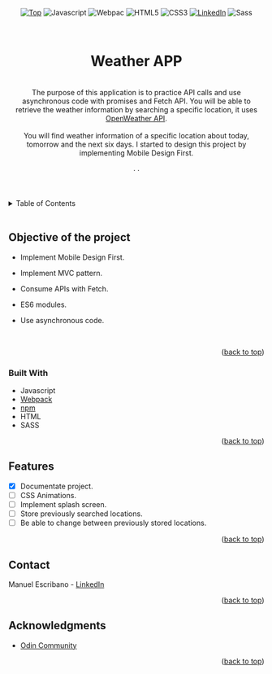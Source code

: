 <div id="top" align="center">

[![Top][top-shield]][top-url]
![Javascript][js-shield]
![Webpac][webpack-shield]
![HTML5][html-shield]
![CSS3][css-shield]
[![LinkedIn][linkedin-shield]][linkedin-url]
![Sass][sass-shield]

</div>

<br />
<div align="center">
<h1 align="center">Weather APP</h3>

  <p align="center">
      <br />
    The purpose of this application is to practice API calls and use asynchronous code with promises and Fetch API.
    You will be able to retrieve the weather information by searching a specific location, it uses <a href="https://openweathermap.org/"> OpenWeather API</a>.
    <br />
    <br />
    You will find weather information of a specific location about today, tomorrow and the next six days. I started to design this project by implementing Mobile Design First.
    <br />
    <br />
    <!-- <a href="https://github.com/LPRegen/TodoList">View Demo</a> -->
    ·
    <!-- <a href="https://github.com/LPRegen/TodoList/issues">Report Bug</a> -->
    ·
    <!-- <a href="https://github.com/LPRegen/TodoList/issues">Request Feature</a> -->
    <br />
    <br />
    <br />

  </p>
</div>

<details>
  <summary>Table of Contents</summary>
  <ol>
    <li>
      <a href="#about-of-the-project">Objective of the project</a>
      <ul>
        <li><a href="#built-with">Built With</a></li>
      </ul>
    </li>
    <li><a href="#features">Features</a></li>
    <li><a href="#contact">Contact</a></li>
    <li><a href="#acknowledgments">Acknowledgments</a></li>
  </ol>
</details>
    <br />

## Objective of the project

- Implement Mobile Design First.
- Implement MVC pattern.
- Consume APIs with Fetch.
- ES6 modules.
- Use asynchronous code.

  <br />

<!-- [![Product Name Screen Shot][product-screenshot]](https://github.com/LPRegen/TodoList/blob/main/src/images/todaySection.png) -->

<p align="right">(<a href="#top">back to top</a>)</p>

### Built With

- Javascript
- [Webpack](https://webpack.js.org/)
- [npm](https://www.npmjs.com/)
- HTML
- SASS

<p align="right">(<a href="#top">back to top</a>)</p>

## Features

- [x] Documentate project.
- [ ] CSS Animations.
- [ ] Implement splash screen.
- [ ] Store previously searched locations.
- [ ] Be able to change between previously stored locations.

<p align="right">(<a href="#top">back to top</a>)</p>

## Contact

Manuel Escribano - [LinkedIn](https://www.linkedin.com/in/manuel-escribano-lpregen/)

<p align="right">(<a href="#top">back to top</a>)</p>

## Acknowledgments

- [Odin Community](https://www.theodinproject.com/)

<p align="right">(<a href="#top">back to top</a>)</p>

[linkedin-shield]: https://img.shields.io/badge/-LinkedIn-black.svg?style=for-the-badge&logo=linkedin&colorB=555
[linkedin-url]: https://www.linkedin.com/in/manuel-escribano-lpregen/
[product-screenshot]: ./src/images/todaySection.png
[top-shield]: https://img.shields.io/badge/TOP-The%20Odin%20Project-orange?style=for-the-badge
[top-url]: https://www.theodinproject.com/
[js-shield]: https://img.shields.io/badge/javascript-%23323330.svg?style=for-the-badge&logo=javascript&logoColor=%23F7DF1E
[html-shield]: https://img.shields.io/badge/html5-%23E34F26.svg?style=for-the-badge&logo=html5&logoColor=white
[css-shield]: https://img.shields.io/badge/css3-%231572B6.svg?style=for-the-badge&logo=css3&logoColor=white?
[webpack-shield]: https://img.shields.io/badge/Webpack-blue?style=for-the-badge&logo=appveyor
[sass-shield]: https://img.shields.io/badge/Sass-CC6699?style=for-the-badge&logo=sass&logoColor=white

